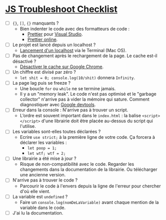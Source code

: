 # [JS Troubleshoot Checklist](./)

- [ ] `{}`, `[]`, `{}` manquants ?
  - Bien indenter le code avec des formatteurs de code :
	  - [Prettier]([https://marketplace.visualstudio.com/items?itemName=esbenp.prettier-vscode](https://marketplace.visualstudio.com/items?itemName=esbenp.prettier-vscode)) pour [Visual Studio]([https://visualstudio.microsoft.com/](https://visualstudio.microsoft.com/)).
	  - [Prettier online]([https://prettier.io/playground/](https://prettier.io/playground/)).
- [ ] Le projet est lancé depuis un localhost ?
	- [Lancement d'un localhost]([https://www.linuxjournal.com/content/tech-tip-really-simple-http-server-python](https://www.linuxjournal.com/content/tech-tip-really-simple-http-server-python)) via le Terminal (Mac OS).
- [ ] Pas de changement après le rechargement de la page. Le cache est-il désactivé ?
	- [Désactiver le cache sur Google Chrome]([https://stackoverflow.com/questions/5690269/disabling-chrome-cache-for-website-development](https://stackoverflow.com/questions/5690269/disabling-chrome-cache-for-website-development)).
- [ ] Un chiffre est divisé par zéro ?
	- `let shit = 0; console.log(10/shit)` donnera `Infinity`.
- [ ] La page lag puis se freeze ?
	- Une boucle `for` ou `while` ne se termine jamais.
	- Il y a un "memory leak". Le code n'est pas optimisé et le "garbage collector" n'arrive pas à vider la mémoire qui sature. Comment diagnostiquer avec [Google devtools]([https://developers.google.com/web/tools/chrome-devtools/memory-problems](https://developers.google.com/web/tools/chrome-devtools/memory-problems)).
- [ ] Erreur dans la console : N'arrive pas à trouver un script.
	- L’ordre est souvent important dans le `index.html` : la balise `<script></script>` d'une librairie doit être placée au-dessus du script qui l'utilise.
- [ ] Les variables sont-elles toutes déclarées ?
	- Ecrire `use strict;` à la première ligne de votre code. Ça forcera à déclarer les variables : 
		- `let poop = 1;`
		- `let wtf; wtf = 2;`
- [ ] Une librairie a été mise à jour ?
	-  Risque de non-compatibilité avec le code. Regarder les changements dans la documentation de la librairie. Ou télécharger une ancienne version.
- [ ] N'arrive pas à trouver le code ?
	- Parcourir le code à l'envers depuis la ligne de l'erreur pour chercher d'où elle vient.
- [ ] La variable est `undefined`  ?
	- Faire un `console.log(nomDeLaVariable)` avant chaque mention de la variable dans le code.
- [ ] J'ai lu la documentation.
